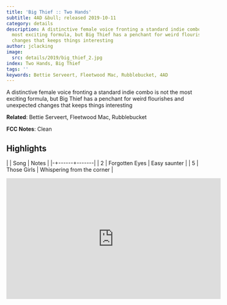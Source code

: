 ```yaml
---
title: 'Big Thief :: Two Hands'
subtitle: 4AD &bull; released 2019-10-11
category: details
description: A distinctive female voice fronting a standard indie combo is not the
  most exciting formula, but Big Thief has a penchant for weird flourishes and unexpected
  changes that keeps things interesting
author: jclacking
image:
  src: details/2019/big_thief_2.jpg
index: Two Hands, Big Thief
tags: ''
keywords: Bettie Serveert, Fleetwood Mac, Rubblebucket, 4AD
---
```

A distinctive female voice fronting a standard indie combo is not the most exciting formula, but Big Thief has a penchant for weird flourishes and unexpected changes that keeps things interesting<!--more-->

**Related**: Bettie Serveert, Fleetwood Mac, Rubblebucket

**FCC Notes**: Clean

## Highlights

| | Song | Notes |
|-+------+-------|
| 2 | Forgotten Eyes | Easy saunter |
| 5 | Those Girls | Whispering from the corner |

<div class="tlo-detail-video"><iframe width="560" height="315" src="https://www.youtube.com/embed/pWW-eKX8uSo" frameborder="0" allow="autoplay; encrypted-media" allowfullscreen></iframe></div>

